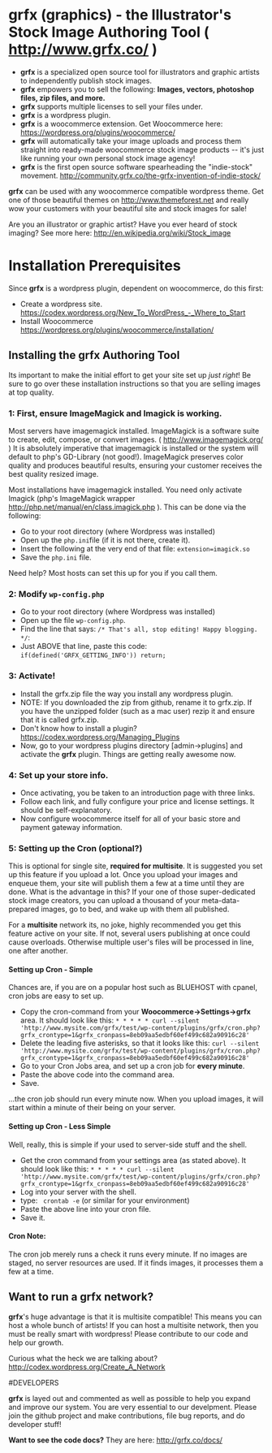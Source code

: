 # grfx (graphics) - the Illustrator's Stock Image Authoring Tool ( http://www.grfx.co/ )

 - **grfx** is a specialized open source tool for illustrators and graphic artists to independently publish stock images.
 - **grfx** empowers you to sell the following: **Images, vectors, photoshop files, zip files, and more.**
 - **grfx** supports multiple licenses to sell your files under.
 - **grfx** is a wordpress plugin.
 - **grfx** is a woocommerce extension. Get Woocommerce here: https://wordpress.org/plugins/woocommerce/
 - **grfx** will automatically take your image uploads and process them straight into ready-made woocommerce stock image products -- it's just like running your own personal stock image agency!
 - **grfx** is the first open source software spearheading the "indie-stock" movement. http://community.grfx.co/the-grfx-invention-of-indie-stock/

**grfx** can be used with any woocommerce compatible wordpress theme. Get one of those beautiful themes on http://www.themeforest.net and really wow your customers with your beautiful site and stock images for sale!

Are you an illustrator or graphic artist? Have you ever heard of stock imaging? See more here: http://en.wikipedia.org/wiki/Stock_image

# Installation Prerequisites 
Since **grfx** is a wordpress plugin, dependent on woocommerce, do this first:
 - Create a wordpress site. https://codex.wordpress.org/New_To_WordPress_-_Where_to_Start
 - Install Woocommerce https://wordpress.org/plugins/woocommerce/installation/

## Installing the grfx Authoring Tool
Its important to make the initial effort to get your site set up *just right*! Be sure to go over these installation instructions so that you are selling images at top quality.

### 1: First, ensure ImageMagick and Imagick is working.
Most servers have imagemagick installed. ImageMagick is a software suite to create, edit, compose, or convert images. ( http://www.imagemagick.org/ ) It is absolutely imperative that imagemagick is installed or the system will default to php's GD-Library (not good!). ImageMagick preserves color quality and produces beautiful results, ensuring your customer receives the best quality resized image.

Most installations have imagemagick installed. You need only activate Imagick (php's ImageMagick wrapper http://php.net/manual/en/class.imagick.php ). This can be done via the following:

 - Go to your root directory (where Wordpress was installed)
 - Open up the ```php.ini```file (if it is not there, create it).
 - Insert the following at the very end of that file: ```extension=imagick.so```
 - Save the ```php.ini``` file.
 
Need help? Most hosts can set this up for you if you call them.

### 2: Modify ```wp-config.php```

 - Go to your root directory (where Wordpress was installed)
 - Open up the file ```wp-config.php```.
 - Find the line that says: ```/* That's all, stop editing! Happy blogging. */```:
 - Just ABOVE that line, paste this code: ```if(defined('GRFX_GETTING_INFO')) return; ```

### 3: Activate!

- Install the grfx.zip file the way you install any wordpress plugin. 
- NOTE: If you downloaded the zip from github, rename it to grfx.zip. If you have the unzipped folder (such as a mac user) rezip it and ensure that it is called grfx.zip. 
- Don't know how to install a plugin? https://codex.wordpress.org/Managing_Plugins
- Now, go to your wordpress plugins directory [admin->plugins] and activate the **grfx** plugin. Things are getting really awesome now.

### 4: Set up your store info.

- Once activating, you be taken to an introduction page with three links.
- Follow each link, and fully configure your price and license settings. It should be self-explanatory.
- Now configure woocommerce itself for all of your basic store and payment gateway information.

### 5: Setting up the Cron (optional?)
This is optional for single site, **required for multisite**. It is suggested you set up this feature if you upload a lot. Once you upload your images and enqueue them, your site will publish them a few at a time until they are done. What is the advantage in this? If your one of those super-dedicated stock image creators, you can upload a thousand of your meta-data-prepared images, go to bed, and wake up with them all published.

For a **multisite** network its, no joke, highly recommended you get this feature active on your site. If not, several users publishing at once could cause overloads. Otherwise multiple user's files will be processed in line, one after another. 

#### Setting up Cron - Simple
Chances are, if you are on a popular host such as BLUEHOST with cpanel, cron jobs are easy to set up. 
- Copy the cron-command from your **Woocommerce->Settings->grfx** area. It should look like this:
```* * * * * curl --silent 'http://www.mysite.com/grfx/test/wp-content/plugins/grfx/cron.php?grfx_crontype=1&grfx_cronpass=8eb09aa5edbf60ef499c682a90916c28'```
- Delete the leading five asterisks, so that it looks like this: 
```curl --silent 'http://www.mysite.com/grfx/test/wp-content/plugins/grfx/cron.php?grfx_crontype=1&grfx_cronpass=8eb09aa5edbf60ef499c682a90916c28'```
- Go to your Cron Jobs area, and set up a cron job for **every minute**. 
- Paste the above code into the command area. 
- Save.

...the cron job should run every minute now. When you upload images, it will start within a minute of their being on your server.

#### Setting up Cron - Less Simple
Well, really, this is simple if your used to server-side stuff and the shell. 
- Get the cron command from your settings area (as stated above). It should look like this: ```* * * * * curl --silent 'http://www.mysite.com/grfx/test/wp-content/plugins/grfx/cron.php?grfx_crontype=1&grfx_cronpass=8eb09aa5edbf60ef499c682a90916c28'```
- Log into your server with the shell. 
- type: ``` crontab -e``` (or similar for your environment)
- Paste the above line into your cron file.
- Save it.

#### Cron Note:
The cron job merely runs a check it runs every minute. If no images are staged, no server resources are used. If it finds images, it processes them a few at a time.

## Want to run a grfx network?
**grfx**'s huge advantage is that it is multisite compatible! This means you can host a whole bunch of artists! If you can host a multisite network, then you must be really smart with wordpress! Please contribute to our code and help our growth.

Curious what the heck we are talking about? http://codex.wordpress.org/Create_A_Network

#DEVELOPERS

**grfx** is layed out and commented as well as possible to help you expand and improve our system. You are very essential to our develpment. Please join the github project and make contributions, file bug reports, and do developer stuff! 

**Want to see the code docs?** They are here: http://grfx.co/docs/

